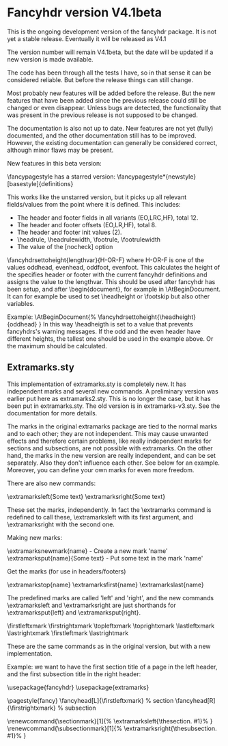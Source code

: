 # Fancyhdr version V4.1beta

This is the ongoing development version of the fancyhdr package.
It is not yet a stable release. Eventually it will be released as V4.1

The version number will remain V4.1beta, but the date will be updated if a new
version is made available.

The code has been through all the tests I have, so in that sense it can be
considered reliable. But before the release things can still change.

Most probably new features will be added before the release. But the new
features that have been added since the previous release could still be changed
or even disappear. Unless bugs are detected, the functionality that was present
in the previous release is not supposed to be changed.

The documentation is also not up to date. New features are not yet (fully)
documented, and the other documentation still has to be improved. However, the
existing documentation can generally be considered correct, although minor
flaws may be present.

New features in this beta version:

\fancypagestyle has a starred version:
  \fancypagestyle*{newstyle}[basestyle]{definitions}
  
This works like the unstarred version, but it picks up all relevant
fields/values from the point where it is defined. This includes:
 - The header and footer fields in all variants (EO,LRC,HF), total 12.
 - The header and footer offsets (EO,LR,HF), total 8.
 - The header and footer init values (2).
 - \headrule, \headrulewidth, \footrule, \footrulewidth
 - The value of the [nocheck] option
 
 \fancyhdrsettoheight{lengthvar}{H-OR-F}
 where H-OR-F is one of the values oddhead, evenhead, oddfoot, evenfoot.
 This calculates the height of the specifies header or footer with the
 current fancyhdr definitions and assigns the value to the lengthvar.
 This should be used after fancyhdr has been setup, and after \begin{document},
 for example in \AtBeginDocument. It can for example be used to set \headheight
 or \footskip but also other variables.
 
 Example:
 \AtBeginDocument{%
  \fancyhdrsettoheight{\headheight}{oddhead}
}
In this way \headheigth is set to a value that prevents fancyhdrs's warning messages.
If the odd and the even header have different heights, the tallest one should
be used in the example above. Or the maximum should be calculated.

## Extramarks.sty

This implementation of extramarks.sty is completely new. It has independent marks and several new commands. A preliminary version was earlier put here as extramarks2.sty. This is no longer the case, but it has been put in extramarks.sty. The old version is in extramarks-v3.sty. See the documentation for more details.

The marks in the original extramarks package are tied to the normal marks
and to each other; they are not independent. This may cause unwanted effects
and therefore certain problems, like really independent marks for
sections and subsections, are not possible with extramarks.
On the other hand, the marks in the new version are really independent, and can
be set separately. Also they don't influence each other. See below for an example.
Moreover, you can define your own marks for even more freedom.

There are also new commands:

\extramarksleft{Some text}
\extramarksright{Some text}

These set the marks, independently. In fact the \extramarks command is redefined
to call these, \extramarksleft with its first argument, and \extramarksright
with the second one.

Making new marks:

\extramarksnewmark{name} - Create a new mark 'name'
\extramarksput{name}{Some text} - Put some text in the mark 'name'

Get the marks (for use in headers/footers)

\extramarkstop{name}
\extramarksfirst{name}
\extramarkslast{name}

The predefined marks are called 'left' and 'right', and the new commands
\extramarksleft and \extramarksright are just shorthands for
\extramarksput{left} and \extramarksput{right}.

\firstleftxmark
\firstrightxmark
\topleftxmark
\toprightxmark
\lastleftxmark
\lastrightxmark
\firstleftmark
\lastrightmark 

These are the same commands as in the original version, but with a new implementation.

Example: we want to have the first section title of a page in the left header,
and the first subsection title in the right header:

\usepackage{fancyhdr}
\usepackage{extramarks}

\pagestyle{fancy}
\fancyhead[L]{\firstleftxmark}  % section
\fancyhead[R]{\firstrightxmark}  % subsection

\renewcommand{\sectionmark}[1]{%
  \extramarksleft{\thesection. #1}%
}
\renewcommand{\subsectionmark}[1]{%
  \extramarksright{\thesubsection. #1}%
}

